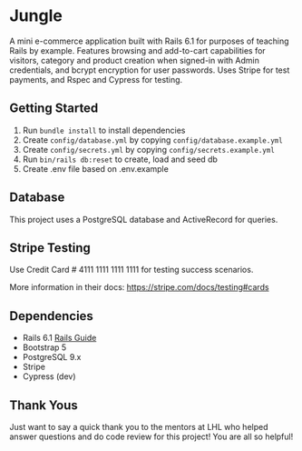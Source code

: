 # Jungle

A mini e-commerce application built with Rails 6.1 for purposes of teaching Rails by example. Features browsing and add-to-cart capabilities for visitors, category and product creation when signed-in with Admin credentials, and bcrypt encryption for user passwords. Uses Stripe for test payments, and Rspec and Cypress for testing. 

## Getting Started

1. Run `bundle install` to install dependencies
2. Create `config/database.yml` by copying `config/database.example.yml`
3. Create `config/secrets.yml` by copying `config/secrets.example.yml`
4. Run `bin/rails db:reset` to create, load and seed db
5. Create .env file based on .env.example

## Database

This project uses a PostgreSQL database and ActiveRecord for queries. 

## Stripe Testing

Use Credit Card # 4111 1111 1111 1111 for testing success scenarios.

More information in their docs: <https://stripe.com/docs/testing#cards>

## Dependencies

- Rails 6.1 [Rails Guide](http://guides.rubyonrails.org/v6.1/)
- Bootstrap 5
- PostgreSQL 9.x
- Stripe
- Cypress (dev)

## Thank Yous
Just want to say a quick thank you to the mentors at LHL who helped answer questions and do code review for this project! You are all so helpful!